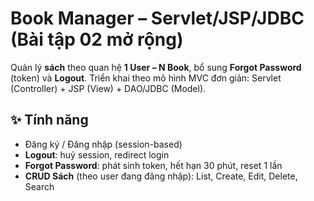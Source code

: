 # Book Manager – Servlet/JSP/JDBC (Bài tập 02 mở rộng)

Quản lý **sách** theo quan hệ **1 User – N Book**, bổ sung **Forgot Password** (token) và **Logout**. Triển khai theo mô hình MVC đơn giản: Servlet (Controller) + JSP (View) + DAO/JDBC (Model).

## ✨ Tính năng
- Đăng ký / Đăng nhập (session-based)
- **Logout**: huỷ session, redirect login
- **Forgot Password**: phát sinh token, hết hạn 30 phút, reset 1 lần
- **CRUD Sách** (theo user đang đăng nhập): List, Create, Edit, Delete, Search
